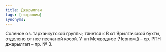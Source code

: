 ```yaml
---
title: Джарылгач
tags: [гидроним]
synonyms:
---
```


Соленое оз. тарханкутской группы; тянется к В от Ярылгачской бухты, отделено от
нее песчаной косой. У нп Межводное (Черном.) – ср. РПН джарылгап – пр. № 3.
